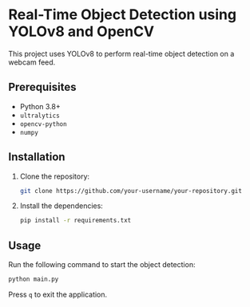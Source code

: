 # Real-Time Object Detection using YOLOv8 and OpenCV

This project uses YOLOv8 to perform real-time object detection on a webcam feed.

## Prerequisites

* Python 3.8+
* `ultralytics`
* `opencv-python`
* `numpy`

## Installation

1. Clone the repository:
   ```bash
   git clone https://github.com/your-username/your-repository.git
   ```
2. Install the dependencies:
   ```bash
   pip install -r requirements.txt
   ```

## Usage

Run the following command to start the object detection:

```bash
python main.py
```

Press `q` to exit the application.